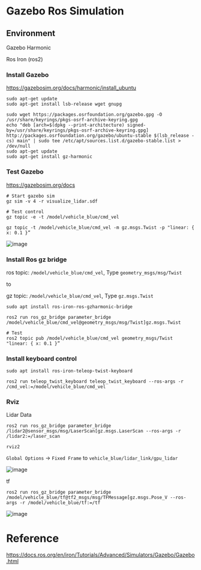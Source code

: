 # Gazebo Ros Simulation 

## Environment
Gazebo Harmonic

Ros Iron (ros2)

### Install Gazebo
https://gazebosim.org/docs/harmonic/install_ubuntu
```shell
sudo apt-get update
sudo apt-get install lsb-release wget gnupg

sudo wget https://packages.osrfoundation.org/gazebo.gpg -O /usr/share/keyrings/pkgs-osrf-archive-keyring.gpg
echo "deb [arch=$(dpkg --print-architecture) signed-by=/usr/share/keyrings/pkgs-osrf-archive-keyring.gpg] http://packages.osrfoundation.org/gazebo/ubuntu-stable $(lsb_release -cs) main" | sudo tee /etc/apt/sources.list.d/gazebo-stable.list > /dev/null
sudo apt-get update
sudo apt-get install gz-harmonic
```

### Test Gazebo
https://gazebosim.org/docs

```shell
# Start gazebo sim
gz sim -v 4 -r visualize_lidar.sdf

# Test control
gz topic -e -t /model/vehicle_blue/cmd_vel

gz topic -t /model/vehicle_blue/cmd_vel -m gz.msgs.Twist -p "linear: { x: 0.1 }”
```

![image](https://github.com/andaccc/tech-roadmap/assets/8611553/0cb81ed4-a6cf-45a1-af4e-d39f27bf0b26)


### Install Ros gz bridge
ros topic: `/model/vehicle_blue/cmd_vel`, Type `geometry_msgs/msg/Twist`

to 

gz topic: `/model/vehicle_blue/cmd_vel`, Type `gz.msgs.Twist`


```shell
sudo apt install ros-iron-ros-gzharmonic-bridge

ros2 run ros_gz_bridge parameter_bridge /model/vehicle_blue/cmd_vel@geometry_msgs/msg/Twist]gz.msgs.Twist

# Test
ros2 topic pub /model/vehicle_blue/cmd_vel geometry_msgs/Twist "linear: { x: 0.1 }”
```

### Install keyboard control
```shell
sudo apt install ros-iron-teleop-twist-keyboard

ros2 run teleop_twist_keyboard teleop_twist_keyboard --ros-args -r /cmd_vel:=/model/vehicle_blue/cmd_vel
```

### Rviz

Lidar Data
```shell
ros2 run ros_gz_bridge parameter_bridge /lidar2@sensor_msgs/msg/LaserScan[gz.msgs.LaserScan --ros-args -r /lidar2:=/laser_scan

rviz2
```
`Global Options` -> `Fixed Frame` to `vehicle_blue/lidar_link/gpu_lidar`

![image](https://github.com/andaccc/tech-roadmap/assets/8611553/8473ff28-2267-4793-ac8d-5cd6976650ee)

tf
```shell
ros2 run ros_gz_bridge parameter_bridge /model/vehicle_blue/tf@tf2_msgs/msg/TFMessage[gz.msgs.Pose_V --ros-args -r /model/vehicle_blue/tf:=/tf
```

![image](https://github.com/andaccc/tech-roadmap/assets/8611553/ff96b40c-7adf-4e8f-93db-3e599f624837)


# Reference 
https://docs.ros.org/en/iron/Tutorials/Advanced/Simulators/Gazebo/Gazebo.html
